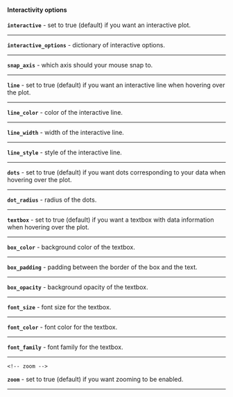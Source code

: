 #### <a name="plot_options_category_interactivity"></a>Interactivity options

<!-- interactive -->
<a name="plot_option_interactive"></a>**`interactive`** - set to true (default) if you want an interactive plot.


----

<!-- interactive_options -->
<a name="plot_option_interactive_options"></a>**`interactive_options`** - dictionary of interactive options.


----

<!-- snap_axis -->
<a name="plot_option_interactive_snap_axis"></a>**`snap_axis`** - which axis should your mouse snap to.


----

<!-- line -->
<a name="plot_option_interactive_line"></a>**`line`** - set to true (default) if you want an interactive line when hovering over the plot.


----

<!-- line_color -->
<a name="plot_option_interactive_line_color"></a>**`line_color`** - color of the interactive line.


----

<!-- line_width -->
<a name="plot_option_interactive_line_width"></a>**`line_width`** - width of the interactive line.


----

<!-- line_style -->
<a name="plot_option_interactive_line_style"></a>**`line_style`** - style of the interactive line.


----

<!-- dots -->
<a name="plot_option_interactive_dots"></a>**`dots`** - set to true (default) if you want dots corresponding to your data when hovering over the plot.


----

<!-- dot_radius -->
<a name="plot_option_interactive_dot_radius"></a>**`dot_radius`** - radius of the dots.


----

<!-- textbox -->
<a name="plot_option_interactive_textbox"></a>**`textbox`** - set to true (default) if you want a textbox with data information when hovering over the plot.


----

<!-- box_color -->
<a name="plot_option_interactive_box_color"></a>**`box_color`** - background color of the textbox.


----

<!-- box_padding -->
<a name="plot_option_interactive_box_padding"></a>**`box_padding`** - padding between the border of the box and the text.


----

<!-- box_opacity -->
<a name="plot_option_interactive_box_opacity"></a>**`box_opacity`** - background opacity of the textbox.


----

<!-- font_size -->
<a name="plot_option_interactive_font_size"></a>**`font_size`** - font size for the textbox.


----

<!-- font_color -->
<a name="plot_option_interactive_font_color"></a>**`font_color`** - font color for the textbox.


----

<!-- font_family -->
<a name="plot_option_interactive_font_family"></a>**`font_family`** - font family for the textbox.


----

    <!-- zoom -->
<a name="plot_option_interactive_zoom"></a>**`zoom`** - set to true (default) if you want zooming to be enabled.


----
